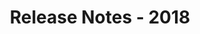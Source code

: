 ---
id: release-notes-2018
url: viewer/java/release-notes-2018
title: Release Notes - 2018
weight: 97
description: ""
keywords: 
productName: GroupDocs.Viewer for Java
hideChildren: False
---